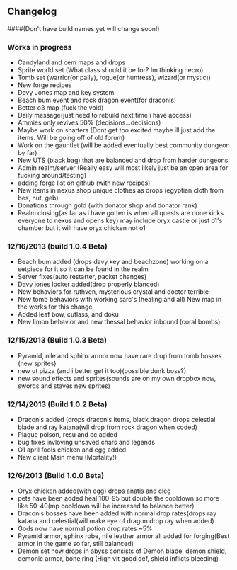 ## Changelog 
####(Don't have build names yet will change soon!)

### Works in progress

* Candyland and cem maps and drops
* Sprite world set (What class should it be for? Im thinking necro)
* Tomb set (warrior(or pally), rogue(or huntress), wizard(or mystic))
* New forge recipes
* Davy Jones map and key system
* Beach bum event and rock dragon event(for draconis)
* Better o3 map (fuck the void)
* Daily message(just need to rebuild next time i have access)
* Ammies only revives 50% (decisions...decisions)
* Maybe work on shatters (Dont get too excited maybe ill just add the items. Will be going off of old forum)
* Work on the gauntlet (will be added eventually best community dungeon by far)
* New UTS (black bag) that are balanced and drop from harder dungeons
* Admin realm/server (Really easy will most likely just be an open area for fucking around/testing)
* adding forge list on github (with new recipes)
* New items in nexus shop unique clothes as drops (egyptian cloth from bes, nut, geb)
* Donations through gold (with donator shop and donator rank)
* Realm closing(as far as i have gotten is when all quests are done kicks everyone to nexus and opens key) may include oryx castle or just o1's chamber but it will have oryx chicken not o1

### 12/16/2013 (build 1.0.4 Beta)

* Beach bum added (drops davy key and beachzone) working on a setpiece for it so it can be found in the realm
* Server fixes(auto restarter, packet changes)
* Davy jones locker added(drop properly blanced)
* New behaviors for ruthven, mysterious crystal and doctor terrible
* New tomb behaviors with working sarc's (healing and all) New map in the works for this change
* Added leaf bow, cutlass, and doku
* New limon behavior and new thessal behavior inbound (coral bombs)

### 12/15/2013 (Build 1.0.3 Beta)
* Pyramid, nile and sphinx armor now have rare drop from tomb bosses (new sprites)
* new ut pizza (and i better get it too)(possible dunk boss?)
* new sound effects and sprites(sounds are on my own dropbox now, swords and staves new sprites)

### 12/14/2013 (Build 1.0.2 Beta)
* Draconis added (drops draconis items, black dragon drops celestial blade and ray katana(wll drop from rock dragon when coded)
* Plague poison, resu and cc added
* bug fixes invloving unsaved chars and legends
* O1 april fools chicken and egg added
* New client Main menu (Mortality!)

### 12/6/2013 (Build 1.0.0 Beta) 
* Oryx chicken added(with egg) drops anatis and cleg
* pets have been added heal 100-95 but double the cooldown so more like 50-40(mp cooldown will be increased to balance better)
* Draconis bosses have been added with normal drop rates(drops ray katana and celestial(will make eye of dragon drop ray when added)
* Gods now have normal potion drop rates ~5%
* Pyramid armor, sphinx robe, nile leather armor all added for forging(Best armor in the game so far, still balanced)
* Demon set now drops in abyss consists of Demon blade, demon shield, demonic armor, bone ring (High vit good def, shield inflicts bleeding)

